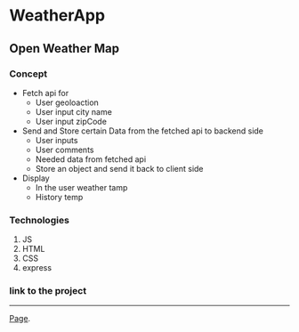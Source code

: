 # WeatherApp 

## Open Weather Map


### Concept 
  - Fetch api for 
    - User geoloaction
    - User input city name 
    - User input zipCode
  - Send and Store certain Data from the fetched api to backend side
    - User inputs 
    - User comments
    - Needed data from fetched api
    - Store an object and send it back to client side
  - Display 
    - In the user weather tamp
    - History temp


### Technologies 
1. JS 
2. HTML
3. CSS
4. express 

### link to the project
---
[Page](https://abdul2025.github.io/weatherApp-Udacity-Project/website/index.html).
